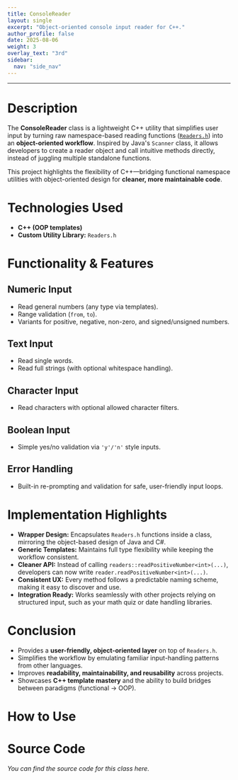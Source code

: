 ```yaml
---
title: ConsoleReader
layout: single
excerpt: "Object-oriented console input reader for C++."
author_profile: false
date: 2025-08-06
weight: 3
overlay_text: "3rd"
sidebar:
  nav: "side_nav"
---
```

---
# Description
The **ConsoleReader** class is a lightweight C++ utility that simplifies user input by turning raw namespace-based reading functions ([`Readers.h`](/CppLibs/Readers/)) into an **object-oriented workflow**. Inspired by Java's `Scanner` class, it allows developers to create a reader object and call intuitive methods directly, instead of juggling multiple standalone functions.

This project highlights the flexibility of C++—bridging functional namespace utilities with object-oriented design for **cleaner, more maintainable code**.

# Technologies Used
- **C++ (OOP templates)**
- **Custom Utility Library:** `Readers.h`

# Functionality & Features
## Numeric Input
- Read general numbers (any type via templates).
- Range validation (`from`, `to`).
- Variants for positive, negative, non-zero, and signed/unsigned numbers.

## Text Input
- Read single words.
- Read full strings (with optional whitespace handling).

## Character Input
- Read characters with optional allowed character filters.

## Boolean Input
- Simple yes/no validation via `'y'/'n'` style inputs.

## Error Handling
- Built-in re-prompting and validation for safe, user-friendly input loops.

# Implementation Highlights
- **Wrapper Design:** Encapsulates `Readers.h` functions inside a class, mirroring the object-based design of Java and C#.
- **Generic Templates:** Maintains full type flexibility while keeping the workflow consistent.
- **Cleaner API:** Instead of calling `readers::readPositiveNumber<int>(...)`, developers can now write `reader.readPositiveNumber<int>(...)`.
- **Consistent UX:** Every method follows a predictable naming scheme, making it easy to discover and use.
- **Integration Ready:** Works seamlessly with other projects relying on structured input, such as your math quiz or date handling libraries.

# Conclusion
- Provides a **user-friendly, object-oriented layer** on top of `Readers.h`.
- Simplifies the workflow by emulating familiar input-handling patterns from other languages.
- Improves **readability, maintainability, and reusability** across projects.
- Showcases **C++ template mastery** and the ability to build bridges between paradigms (functional → OOP).

# How to Use

# Source Code
*You can find the source code for this class here.*